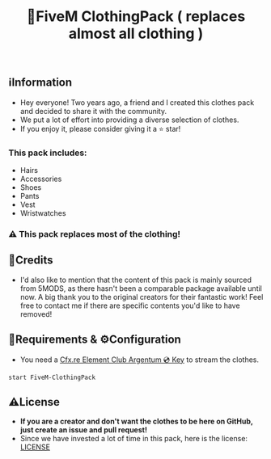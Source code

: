 <h1 align="center">👕FiveM ClothingPack ( replaces almost all clothing )</h1>
<p align="center">
    <img alt="" src="https://madewithlove.now.sh/de?heart=true&colorB=%23ec2237&template=for-the-badge">
    <img alt="" src="https://img.shields.io/github/followers/Zerofour04.svg?style=for-the-badge&label=Follow&maxAge=2592000">
</p>

## ℹ️Information
- Hey everyone! Two years ago, a friend and I created this clothes pack and decided to share it with the community.
- We put a lot of effort into providing a diverse selection of clothes.
- If you enjoy it, please consider giving it a ⭐️ star!
  
### This pack includes:
- Hairs
- Accessories
- Shoes
- Pants
- Vest
- Wristwatches
 ### ⚠️ This pack replaces most of the clothing!

 ## 💌Credits
- I'd also like to mention that the content of this pack is mainly sourced from 5MODS, as there hasn't been a comparable package available until now. A big thank you to the original creators for their fantastic work! Feel free to contact me if there are specific contents you'd like to have removed!


## 🧱Requirements & ⚙️Configuration
- You need a [Cfx.re Element Club Argentum 💿 Key](https://www.patreon.com/fivem) to stream the clothes.
```
start FiveM-ClothingPack
```




## ⚠️License
- **If you are a creator and don't want the clothes to be here on GitHub, just create an issue and pull request!**
- Since we have invested a lot of time in this pack, here is the license: [LICENSE](LICENSE)
